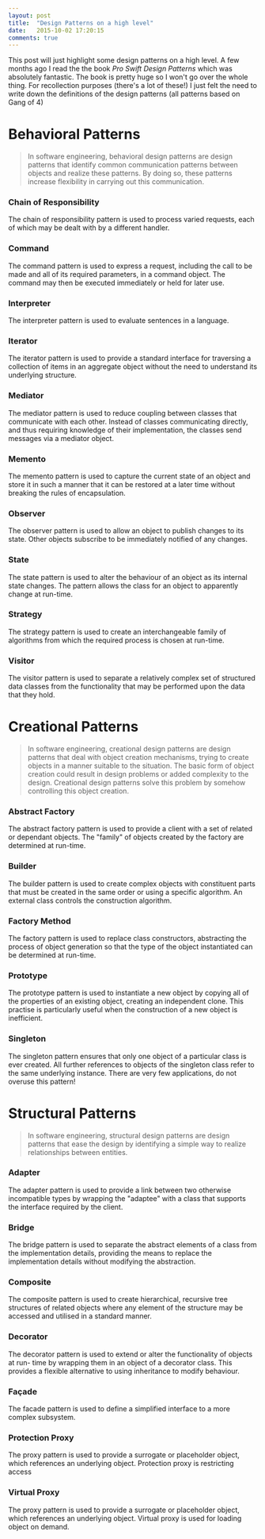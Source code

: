 ```yaml
---
layout: post
title:  "Design Patterns on a high level"
date:   2015-10-02 17:20:15
comments: true
---
```


This post will just highlight some design patterns on a high level. A few months ago I read the the book _Pro Swift Design Patterns_ which was absolutely fantastic. The book is pretty huge so I won't go over the whole thing. For recollection purposes (there's a lot of these!) I just felt the need to write down the definitions of the design patterns (all patterns based on Gang of 4)


# **Behavioral Patterns**

> In software engineering, behavioral design patterns are design patterns that identify common communication patterns between objects and realize these patterns. By doing so, these patterns increase flexibility in carrying out this communication.


### Chain of Responsibility

The chain of responsibility pattern is used to process varied requests, each of which may be dealt with by a different handler.


### Command

The command pattern is used to express a request, including the call to be made and all of its required parameters, in a command object. The command may then be executed immediately or held for later use.


### Interpreter

The interpreter pattern is used to evaluate sentences in a language.


### Iterator

The iterator pattern is used to provide a standard interface for traversing a collection of items in an aggregate object without the need to understand its underlying structure.


### Mediator

The mediator pattern is used to reduce coupling between classes that communicate with each other. Instead of classes communicating directly, and thus requiring knowledge of their implementation, the classes send messages via a mediator object.


### Memento

The memento pattern is used to capture the current state of an object and store it in such a manner that it can be restored at a later time without breaking the rules of encapsulation.


### Observer

The observer pattern is used to allow an object to publish changes to its state. Other objects subscribe to be immediately notified of any changes.

### State

The state pattern is used to alter the behaviour of an object as its internal state changes. The pattern allows the class for an object to apparently change at run-time.


### Strategy

The strategy pattern is used to create an interchangeable family of algorithms from which the required process is chosen at run-time.


### Visitor

The visitor pattern is used to separate a relatively complex set of structured data classes from the functionality that may be performed upon the data that they hold.


# **Creational Patterns**

> In software engineering, creational design patterns are design patterns that deal with object creation mechanisms, trying to create objects in a manner suitable to the situation. The basic form of object creation could result in design problems or added complexity to the design. Creational design patterns solve this problem by somehow controlling this object creation.


### Abstract Factory

The abstract factory pattern is used to provide a client with a set of related or dependant objects. The "family" of objects created by the factory are determined at run-time.


### Builder

The builder pattern is used to create complex objects with constituent parts that must be created in the same order or using a specific algorithm. An external class controls the construction algorithm.


### Factory Method

The factory pattern is used to replace class constructors, abstracting the process of object generation so that the type of the object instantiated can be determined at run-time.


### Prototype

The prototype pattern is used to instantiate a new object by copying all of the properties of an existing object, creating an independent clone. This practise is particularly useful when the construction of a new object is inefficient.


### Singleton

The singleton pattern ensures that only one object of a particular class is ever created. All further references to objects of the singleton class refer to the same underlying instance. There are very few applications, do not overuse this pattern!


# **Structural Patterns**

> In software engineering, structural design patterns are design patterns that ease the design by identifying a simple way to realize relationships between entities.

### Adapter

The adapter pattern is used to provide a link between two otherwise incompatible types by wrapping the "adaptee" with a class that supports the interface required by the client.


### Bridge

The bridge pattern is used to separate the abstract elements of a class from the implementation details, providing the means to replace the implementation details without modifying the abstraction.


### Composite

The composite pattern is used to create hierarchical, recursive tree structures of related objects where any element of the structure may be accessed and utilised in a standard manner.


### Decorator

The decorator pattern is used to extend or alter the functionality of objects at run- time by wrapping them in an object of a decorator class. This provides a flexible alternative to using inheritance to modify behaviour.


### Façade

The facade pattern is used to define a simplified interface to a more complex subsystem.


### Protection Proxy

The proxy pattern is used to provide a surrogate or placeholder object, which references an underlying object. Protection proxy is restricting access


### Virtual Proxy

The proxy pattern is used to provide a surrogate or placeholder object, which references an underlying object. Virtual proxy is used for loading object on demand.

